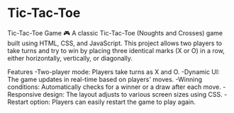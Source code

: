 # Tic-Tac-Toe
Tic-Tac-Toe Game 🎮 A classic Tic-Tac-Toe (Noughts and Crosses) game built using HTML, CSS, and JavaScript. This project allows two players to take turns and try to win by placing three identical marks (X or O) in a row, either horizontally, vertically, or diagonally.

Features
-Two-player mode: Players take turns as X and O.
-Dynamic UI: The game updates in real-time based on players' moves.
-Winning conditions: Automatically checks for a winner or a draw after each move.
-Responsive design: The layout adjusts to various screen sizes using CSS.
-Restart option: Players can easily restart the game to play again.
